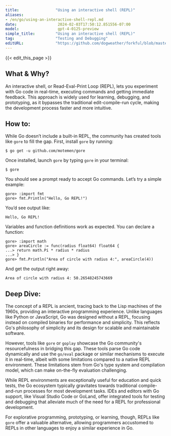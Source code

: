 ```yaml
---
title:                "Using an interactive shell (REPL)"
aliases:
- /en/go/using-an-interactive-shell-repl.md
date:                  2024-02-03T17:50:12.851556-07:00
model:                 gpt-4-0125-preview
simple_title:         "Using an interactive shell (REPL)"
tag:                  "Testing and Debugging"
editURL:              "https://github.com/dogweather/forkful/blob/master/content/en/go/using-an-interactive-shell-repl.md"
---
```


{{< edit_this_page >}}

## What & Why?

An interactive shell, or Read-Eval-Print Loop (REPL), lets you experiment with Go code in real-time, executing commands and getting immediate feedback. This approach is widely used for learning, debugging, and prototyping, as it bypasses the traditional edit-compile-run cycle, making the development process faster and more intuitive.

## How to:

While Go doesn’t include a built-in REPL, the community has created tools like `gore` to fill the gap. First, install `gore` by running:

```
$ go get -u github.com/motemen/gore
```

Once installed, launch `gore` by typing `gore` in your terminal:

```
$ gore
```

You should see a prompt ready to accept Go commands. Let’s try a simple example:

```
gore> :import fmt
gore> fmt.Println("Hello, Go REPL!")
```

You’d see output like:

```
Hello, Go REPL!
```

Variables and function definitions work as expected. You can declare a function:

```
gore> :import math
gore> areaCircle := func(radius float64) float64 {
...> return math.Pi * radius * radius
...> }
gore> fmt.Println("Area of circle with radius 4:", areaCircle(4))
```

And get the output right away:

```
Area of circle with radius 4: 50.26548245743669
```

## Deep Dive:

The concept of a REPL is ancient, tracing back to the Lisp machines of the 1960s, providing an interactive programming experience. Unlike languages like Python or JavaScript, Go was designed without a REPL, focusing instead on compiled binaries for performance and simplicity. This reflects Go's philosophy of simplicity and its design for scalable and maintainable software.

However, tools like `gore` or `goplay` showcase the Go community's resourcefulness in bridging this gap. These tools parse Go code dynamically and use the `go/eval` package or similar mechanisms to execute it in real-time, albeit with some limitations compared to a native REPL environment. These limitations stem from Go's type system and compilation model, which can make on-the-fly evaluation challenging.

While REPL environments are exceptionally useful for education and quick tests, the Go ecosystem typically gravitates towards traditional compile-and-run processes for most development tasks. IDEs and editors with Go support, like Visual Studio Code or GoLand, offer integrated tools for testing and debugging that alleviate much of the need for a REPL for professional development.

For explorative programming, prototyping, or learning, though, REPLs like `gore` offer a valuable alternative, allowing programmers accustomed to REPLs in other languages to enjoy a similar experience in Go.
